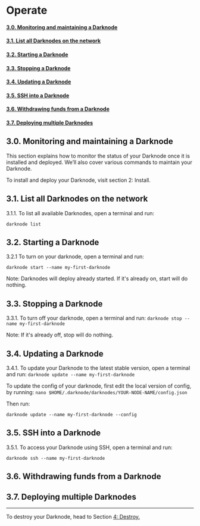 # Operate
#### [3.0. Monitoring and maintaining a Darknode](#30-monitoring-and-maintaining-a-darknode-1)
#### [3.1. List all Darknodes on the network](#31-list-all-darknodes-on-the-network-1)
#### [3.2. Starting a Darknode](#32-starting-a-darknode-1)
#### [3.3. Stopping a Darknode](#33-stopping-a-darknode-1)
#### [3.4. Updating a Darknode](#34-updating-a-darknode-1)
#### [3.5. SSH into a Darknode](#35-ssh-into-a-darknode-1)
#### [3.6. Withdrawing funds from a Darknode](#36-withdrawing-funds-from-a-darknode-1)
#### [3.7. Deploying multiple Darknodes](#37-deploying-multiple-darknodes-1)


## 3.0. Monitoring and maintaining a Darknode
This section explains how to monitor the status of your Darknode once it is installed and deployed. We’ll also cover various commands to maintain your Darknode. 

To install and deploy your Darknode, visit section 2: Install.


## 3.1. List all Darknodes on the network
3.1.1. To list all available Darknodes, open a terminal and run:
```
darknode list
```


## 3.2. Starting a Darknode
3.2.1 To turn on your darknode, open a terminal and run:
```
darknode start --name my-first-darknode
```

Note: Darknodes will deploy already started. If it's already on, start will do nothing.

## 3.3. Stopping a Darknode
3.3.1. To turn off your darknode, open a terminal and run:
`darknode stop --name my-first-darknode`

Note: If it's already off, stop will do nothing.

## 3.4. Updating a Darknode
3.4.1. To update your Darknode to the latest stable version, open a terminal and run:
`darknode update --name my-first-darknode`

To update the config of your darknode, first edit the local version of config, by running:
`nano $HOME/.darknode/darknodes/YOUR-NODE-NAME/config.json`

Then run:
```
darknode update --name my-first-darknode --config
```



## 3.5. SSH into a Darknode
3.5.1. To access your Darknode using SSH, open a terminal and run:
```
darknode ssh --name my-first-darknode
```

## 3.6. Withdrawing funds from a Darknode

## 3.7. Deploying multiple Darknodes



---
To destroy your Darknode, head to Section [4: Destroy.](bear://x-callback-url/open-note?id=D7226479-9D9A-4122-AF2B-EA9CACEE1709-12887-000057DF5517E679)

